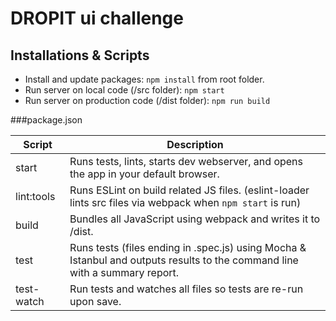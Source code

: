 # DROPIT ui challenge

## Installations & Scripts
* Install and update packages: `npm install` from root folder.
* Run server on local code (/src folder): `npm start`
* Run server on production code (/dist folder): `npm run build`

###package.json

| **Script** | **Description** |
|----------|-------|
| start | Runs tests, lints, starts dev webserver, and opens the app in your default browser. |
| lint:tools | Runs ESLint on build related JS files. (eslint-loader lints src files via webpack when `npm start` is run) |
| build | Bundles all JavaScript using webpack and writes it to /dist. |
| test | Runs tests (files ending in .spec.js) using Mocha & Istanbul and outputs results to the command line with a summary report. |
| test-watch| Run tests and watches all files so tests are re-run upon save.

